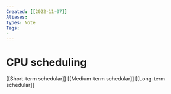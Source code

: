 ```yaml
---
Created: [[2022-11-07]]
Aliases: 
Types: Note
Tags: 
- 
---
```

# CPU scheduling
[[Short-term schedular]]
[[Medium-term schedular]]
[[Long-term schedular]]
